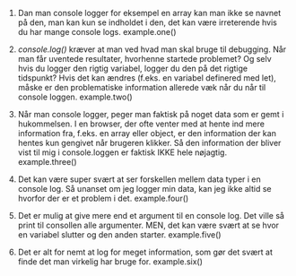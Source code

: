 1. Dan man console logger for eksempel en array kan man ikke se navnet på den, man kan kun se indholdet i den, det kan være irreterende hvis du har mange console logs.
example.one()

2. _console.log()_ kræver at man ved hvad man skal bruge til debugging. Når man får uventede resultater, hvorhenne startede problemet? Og selv hvis du logger den rigtig variabel, logger du den på det rigtige tidspunkt? Hvis det kan ændres (f.eks. en variabel definered med let), måske er den problematiske information allerede væk når du når til console loggen.
example.two()

3. Når man console logger, peger man faktisk på noget data som er gemt i hukommelsen. I en browser, der ofte venter med at hente ind mere information fra, f.eks. en array eller object, er den information der kan hentes kun gengivet når brugeren klikker. Så den information der bliver vist til mig i console.loggen er faktisk IKKE hele nøjagtig.
example.three()

4. Det kan være super svært at ser forskellen mellem data typer i en console log. Så unanset om jeg logger min data, kan jeg ikke altid se hvorfor der er et problem i det.
example.four()

5. Det er mulig at give mere end et argument til en console log. Det ville så print til consollen alle argumenter. MEN, det kan være svært at se hvor en variabel slutter og den anden starter. 
example.five()

6. Det er alt for nemt at log for meget information, som gør det svært at finde det man virkelig har bruge for.
example.six()
